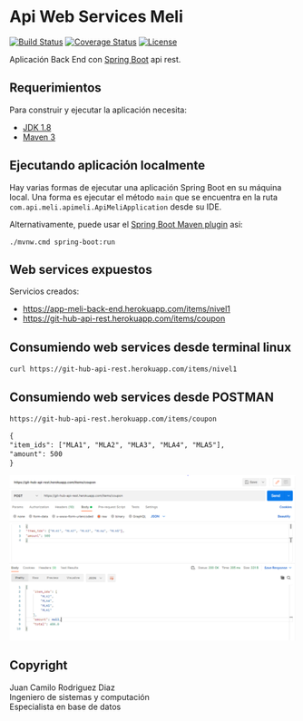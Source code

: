 # Api Web Services Meli

[![Build Status](https://travis-ci.org/codecentric/springboot-sample-app.svg?branch=master)](https://travis-ci.org/codecentric/springboot-sample-app)
[![Coverage Status](https://coveralls.io/repos/github/codecentric/springboot-sample-app/badge.svg?branch=master)](https://coveralls.io/github/codecentric/springboot-sample-app?branch=master)
[![License](http://img.shields.io/:license-apache-blue.svg)](http://www.apache.org/licenses/LICENSE-2.0.html)

Aplicación Back End con [Spring Boot](http://projects.spring.io/spring-boot/) api rest.

## Requerimientos

Para construir y ejecutar la aplicación necesita:

- [JDK 1.8](http://www.oracle.com/technetwork/java/javase/downloads/jdk8-downloads-2133151.html)
- [Maven 3](https://maven.apache.org)

## Ejecutando aplicación localmente

Hay varias formas de ejecutar una aplicación Spring Boot en su máquina local. Una forma es ejecutar el método `main` que se encuentra en la ruta `com.api.meli.apimeli.ApiMeliApplication` desde su IDE.

Alternativamente, puede usar el [Spring Boot Maven plugin](https://docs.spring.io/spring-boot/docs/current/reference/html/build-tool-plugins-maven-plugin.html) asi:

```shell
./mvnw.cmd spring-boot:run
```

## Web services expuestos

Servicios creados:

* https://app-meli-back-end.herokuapp.com/items/nivel1
* https://git-hub-api-rest.herokuapp.com/items/coupon

## Consumiendo web services desde terminal linux
```shell
curl https://git-hub-api-rest.herokuapp.com/items/nivel1
```
## Consumiendo web services desde POSTMAN
```shell
https://git-hub-api-rest.herokuapp.com/items/coupon
```
```shell
{
"item_ids": ["MLA1", "MLA2", "MLA3", "MLA4", "MLA5"],
"amount": 500
}
```
![nivel2](https://github.com/ingjuanrodriguezdiaz/api-back-end/blob/main/coupon.png)

## Copyright

<div>Juan Camilo Rodriguez Diaz</div>
<div>Ingeniero de sistemas y computación</div>
<div>Especialista en base de datos</div>

